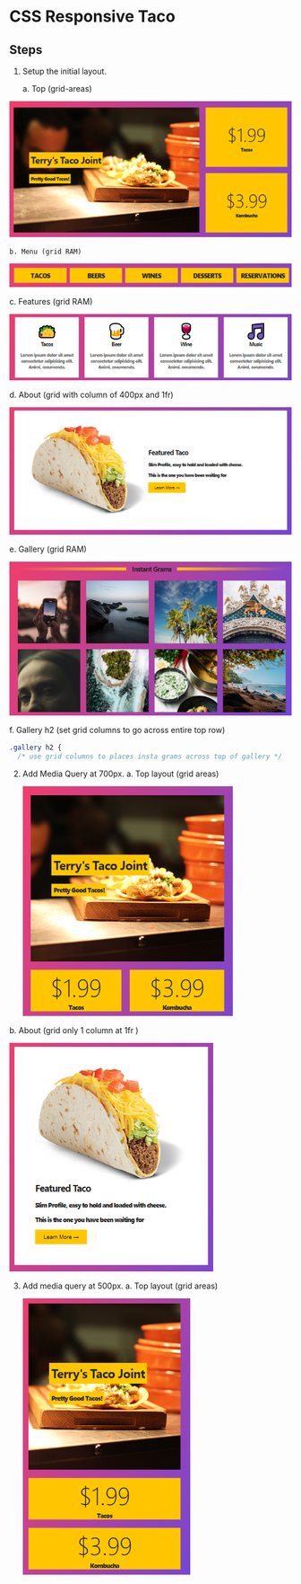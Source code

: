# CSS Responsive Taco

## Steps

1. Setup the initial layout.

    a. Top (grid-areas)

![Markdown](assets/taco_grid_top.png)

    b. Menu (grid RAM)

![Markdown](assets/taco_grid_options.png)

c. Features (grid RAM)

![Markdown](assets/taco_features.png)

d. About (grid with column of 400px and 1fr)

![Markdown](assets/taco_info_big.png)

e. Gallery (grid RAM)

![Markdown](assets/taco_gallery_big.png)

f. Gallery h2 (set grid columns to go across entire top row)

```css
.gallery h2 {
  /* use grid columns to places insta grams across top of gallery */
```

2. Add Media Query at 700px.
   a. Top layout (grid areas)

   ![Markdown](assets/taco_top_medium.png)

b. About (grid only 1 column at 1fr )

![Markdown](assets/taco_info_medium.png)

3. Add media query at 500px.
   a. Top layout (grid areas)

   ![Markdown](assets/taco_top_small.png)
